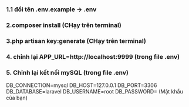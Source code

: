 ### 1.1 đổi tên .env.example -> .env

### 2.composer install (CHạy trên terminal)

### 3.php artisan key:generate (CHạy trên terminal)

### 4. chỉnh lại APP_URL=http://localhost:9999 (trong file .env)

### 5. Chỉnh lại kết nối mySQL (trong file .env)
DB_CONNECTION=mysql
DB_HOST=127.0.0.1
DB_PORT=3306
DB_DATABASE=laravel
DB_USERNAME=root
DB_PASSWORD= (Mật khẩu của bạn)
